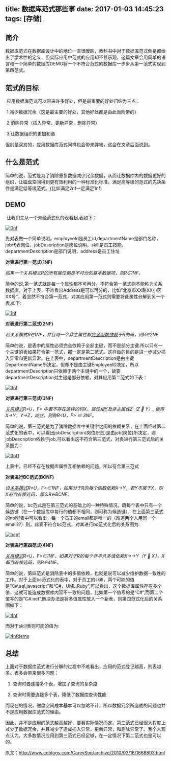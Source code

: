 title: 数据库范式那些事
date: 2017-01-03 14:45:23
tags: [存储]
---
## **简介**

​      数据库范式在数据库设计中的地位一直很暧昧，教科书中对于数据库范式倒是都给出了学术性的定义，但实际应用中范式的应用却不甚乐观，这篇文章会用简单的语言和一个简单的数据库DEMO将一个不符合范式的数据库一步步从第一范式实现到第四范式。

## **范式的目标**

​      应用数据库范式可以带来许多好处，但是最重要的好处归结为三点：

​      1.减少数据冗余（这是最主要的好处，其他好处都是由此而附带的）

​      2.消除异常（插入异常，更新异常，删除异常）

​      3.让数据组织的更加和谐

​       但剑是双刃的，应用数据库范式同样也会带来弊端，这会在文章后面说到。

## **什么是范式**

​      简单的说，范式是为了消除重复数据减少冗余数据，从而让数据库内的数据更好的组织，让磁盘空间得到更有效利用的一种标准化标准，满足高等级的范式的先决条件是满足低等级范式。(比如满足2nf一定满足1nf)

## **DEMO**

​      让我们先从一个未经范式化的表看起,表如下：

[![0nf](https://images.cnblogs.com/cnblogs_com/CareySon/WindowsLiveWriter/ebfdc5eb7fff_14F19/0nf_thumb.png)](http://images.cnblogs.com/cnblogs_com/CareySon/WindowsLiveWriter/ebfdc5eb7fff_14F19/0nf_2.png)

先对表做一个简单说明，employeeId是员工id,departmentName是部门名称，job代表岗位，jobDescription是岗位说明，skill是员工技能，departmentDescription是部门说明，address是员工住址

**对表进行第一范式(1NF)**

​    *如果一个关系模式R的所有属性都是不可分的基本数据项，则R∈1NF。*

​    简单的说,第一范式就是每一个属性都不可再分。不符合第一范式则不能称为关系数据库。对于上表，不难看出Address是可以再分的，比如”北京市XX路XX小区XX号”，着显然不符合第一范式，对其应用第一范式则需要将此属性分解到另一个表,如下:

[![1nf](https://images.cnblogs.com/cnblogs_com/CareySon/WindowsLiveWriter/ebfdc5eb7fff_14F19/1nf_thumb.png)](http://images.cnblogs.com/cnblogs_com/CareySon/WindowsLiveWriter/ebfdc5eb7fff_14F19/1nf_2.png)

**对表进行第二范式(2NF)**

*若关系模式R∈1NF，并且每一个非主属性都*[*完全函数依赖*](http://baike.baidu.com/view/228997.htm)*于R的码，则R∈2NF*

简单的说，是表中的属性必须完全依赖于全部主键，而不是部分主键.所以只有一个主键的表如果符合第一范式，那一定是第二范式。这样做的目的是进一步减少插入异常和更新异常。在上表中，departmentDescription是由主键DepartmentName所决定，但却不是由主键EmployeeID决定，所以departmentDescription只依赖于两个主键中的一个，故要departmentDescription对主键是部分依赖，对其应用第二范式如下表：

[![3nf](https://images.cnblogs.com/cnblogs_com/CareySon/WindowsLiveWriter/ebfdc5eb7fff_14F19/3nf_thumb.png)](http://images.cnblogs.com/cnblogs_com/CareySon/WindowsLiveWriter/ebfdc5eb7fff_14F19/3nf_2.png)

**对表进行第三范式(3NF)**

[*关系模式*](http://baike.baidu.com/view/68347.htm)*R<U，F> 中若不存在这样的码X、属性组Y及非主属性Z（Z  Y）, 使得X→Y，Y→Z，成立，则称R<U，F> ∈ 3NF。*

简单的说，第三范式是为了消除数据库中关键字之间的依赖关系，在上面经过第二范式化的表中，可以看出jobDescription(岗位职责)是由job(岗位)所决定，则jobDescription依赖于job,可以看出这不符合第三范式，对表进行第三范式后的关系图为：

[![3nf1](https://images.cnblogs.com/cnblogs_com/CareySon/WindowsLiveWriter/ebfdc5eb7fff_14F19/3nf1_thumb.png)](http://images.cnblogs.com/cnblogs_com/CareySon/WindowsLiveWriter/ebfdc5eb7fff_14F19/3nf1_2.png)

上表中，已经不存在数据库属性互相依赖的问题，所以符合第三范式

 

**对表进行BC范式(BCNF)**

*设*[*关系模式*](http://baike.baidu.com/view/68347.htm)*R<U，F>∈1NF，如果对于R的每个函数依赖X→Y，若Y不属于X，则X必含有候选码，那么R∈BCNF。*

简单的说，bc范式是在第三范式的基础上的一种特殊情况，既每个表中只有一个候选键（在一个数据库中每行的值都不相同，则可称为候选键），在上面第三范式的noNf表中可以看出，每一个员工的email都是唯一的（难道两个人用同一个email??）则，此表不符合bc范式，对其进行bc范式化后的关系图为:

[![bcnf](https://images.cnblogs.com/cnblogs_com/CareySon/WindowsLiveWriter/ebfdc5eb7fff_14F19/bcnf_thumb.png)](http://images.cnblogs.com/cnblogs_com/CareySon/WindowsLiveWriter/ebfdc5eb7fff_14F19/bcnf_2.png)

**对表进行第四范式(4NF)**

[*关系模式*](http://baike.baidu.com/view/68347.htm)*R<U，F>∈1NF，如果对于R的每个非平凡多值依赖X→→Y（Y  X），X都含有候选码，则R∈4NF。*

简单的说，第四范式是消除表中的多值依赖，也就是说可以减少维护数据一致性的工作。对于上面bc范式化的表中，对于员工的skill，两个可能的值是”C#,sql,javascript”和“C#，UML,Ruby”,可以看出，这个数据库属性存在多个值，这就可能造成数据库内容不一致的问题，比如第一个值写的是”C#”,而第二个值写的是”C#.net”,解决办法是将多值属性放入一个新表，则第四范式化后的关系图如下：

[![4nf](https://images.cnblogs.com/cnblogs_com/CareySon/WindowsLiveWriter/ebfdc5eb7fff_14F19/4nf_thumb.png)](http://images.cnblogs.com/cnblogs_com/CareySon/WindowsLiveWriter/ebfdc5eb7fff_14F19/4nf_2.png)

而对于skill表则可能的值为:

[![4nfdemo](https://images.cnblogs.com/cnblogs_com/CareySon/WindowsLiveWriter/ebfdc5eb7fff_14F19/4nfdemo_thumb.png)](http://images.cnblogs.com/cnblogs_com/CareySon/WindowsLiveWriter/ebfdc5eb7fff_14F19/4nfdemo_2.png)

 

## **总结**

上面对于数据库范式进行分解的过程中不难看出，应用的范式登记越高，则表越多。表多会带来很多问题：

1. 查询时要连接多个表，增加了查询的复杂度

2. 查询时需要连接多个表，降低了数据库查询性能

而现在的情况，磁盘空间成本基本可以忽略不计，所以数据冗余所造成的问题也并不是应用数据库范式的理由。

因此，并不是应用的范式越高越好，要看实际情况而定。第三范式已经很大程度上减少了数据冗余，并且减少了造成插入异常，更新异常，和删除异常了。我个人观点认为，大多数情况应用到第三范式已经足够，在一定情况下第二范式也是可以的。

原文：http://www.cnblogs.com/CareySon/archive/2010/02/16/1668803.html